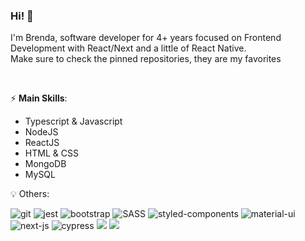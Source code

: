 ### Hi! 👋 
I'm Brenda, software developer for 4+ years focused on Frontend Development with React/Next and a little of React Native.
<br>
Make sure to check the pinned repositories, they are my favorites

<br>

⚡ **Main Skills**:
- Typescript & Javascript
- NodeJS 
- ReactJS
- HTML & CSS
- MongoDB
- MySQL


:bulb: Others:
<p>
  <img src="https://img.shields.io/badge/Git-F05032?style=for-the-badge&logo=git&logoColor=white" alt="git" >
  <img src="https://img.shields.io/badge/Jest-C21325?style=for-the-badge&logo=jest&logoColor=white" alt="jest" >
  <img src="https://img.shields.io/badge/Bootstrap-563D7C?style=for-the-badge&logo=bootstrap&logoColor=white" alt="bootstrap" >
  <img src="https://img.shields.io/badge/Sass-CC6699?style=for-the-badge&logo=sass&logoColor=white" alt="SASS">
  <img src="https://img.shields.io/badge/styled--components-DB7093?style=for-the-badge&logo=styled-components&logoColor=white" alt="styled-components">
  <img src="https://img.shields.io/badge/Material--UI-0081CB?style=for-the-badge&logo=material-ui&logoColor=white" alt="material-ui">
  <img src="https://img.shields.io/badge/Next-black?style=for-the-badge&logo=next.js&logoColor=white" alt="next-js">
  <img src="https://img.shields.io/badge/-cypress-%23E5E5E5?style=for-the-badge&logo=cypress&logoColor=058a5e" alt="cypress">
  <img src="https://img.shields.io/badge/-Storybook-FF4785?style=for-the-badge&logo=storybook&logoColor=white">  
  <img src="https://img.shields.io/badge/tailwindcss-%2338B2AC.svg?style=for-the-badge&logo=tailwind-css&logoColor=white">
</p> 
